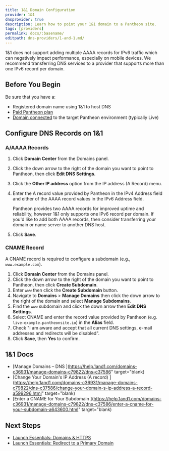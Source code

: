 ```yaml
---
title: 1&1 Domain Configuration
provider: 1&1
dnsprovider: true
description: Learn how to point your 1&1 domain to a Pantheon site.
tags: [providers]
permalink: docs/:basename/
editpath: dns-providers/1-and-1.md/
---
```

<Alert title="Warning" type="danger">
1&1 does not support adding multiple AAAA records for IPv6 traffic which can negatively impact performance, especially on mobile devices. We recommend transferring DNS services to a provider that supports more than one IPv6 record per domain.
</Alert>

## Before You Begin
Be sure that you have a:

- Registered domain name using 1&1 to host DNS
- [Paid Pantheon plan](/docs/guides/launch/plans/)
- [Domain connected](/docs/guides/launch/domains/) to the target Pantheon environment (typically Live)

## Configure DNS Records on 1&1
### A/AAAA Records

1. Click **Domain Center** from the Domains panel.
2. Click the down arrow to the right of the domain you want to point to Pantheon, then click **Edit DNS Settings**.
3. Click the **Other IP address** option from the IP address (A Record) menu.
4. Enter the A record value provided by Pantheon in the IPv4 Address field and either of the AAAA record values in the IPv6 Address field. 

    Pantheon provides two AAAA records for improved uptime and reliability, however 1&1 only supports one IPv6 record per domain. If you'd like to add both AAAA records, then consider transferring your domain or name server to another DNS host.

5. Click **Save**.
### CNAME Record
A CNAME record is required to configure a subdomain (e.g., `www.example.com`).

1. Click **Domain Center** from the Domains panel.
2. Click the down arrow to the right of the domain you want to point to Pantheon, then click **Create Subdomain**.
3. Enter `www` then click the **Create Subdomain** button.  
4. Navigate to **Domains** > **Manage Domains** then click the down arrow to the right of the domain and select **Manage Subdomains**.
5. Find the `www` subdomain and click the down arrow then **Edit DNS Settings**.
6. Select CNAME and enter the record value provided by Pantheon (e.g. `live-example.pantheonsite.io`) in the **Alias** field.
7. Check "I am aware and accept that all current DNS settings, e-mail addresses and redirects will be disabled".
8. Click **Save**, then **Yes** to confirm.


## 1&1 Docs

* [Manage Domains – DNS <span class="glyphicons glyphicons-new-window-alt"></span>](https://help.1and1.com/domains-c36931/manage-domains-c79822/dns-c37586" target="blank)
* [Change Your Domain's IP Address (A record) <span class="glyphicons glyphicons-new-window-alt"></span>](https://help.1and1.com/domains-c36931/manage-domains-c79822/dns-c37586/change-your-domain-s-ip-address-a-record-a599296.html" target="blank)
* [Enter a CNAME for Your Subdomain <span class="glyphicons glyphicons-new-window-alt"></span>](https://help.1and1.com/domains-c36931/manage-domains-c79822/dns-c37586/enter-a-cname-for-your-subdomain-a643600.html" target="blank)


## Next Steps

* [Launch Essentials: Domains & HTTPS](/docs/guides/launch/domains/)
* [Launch Essentials: Redirect to a Primary Domain](/docs/guides/launch/redirects/)
